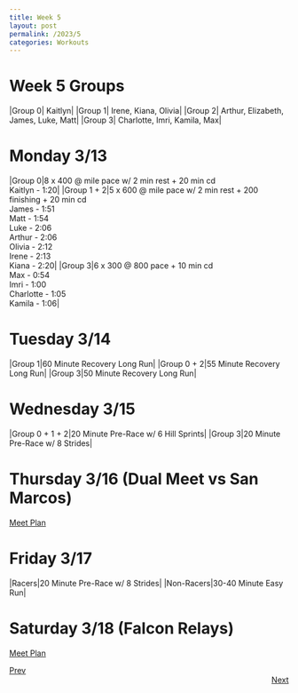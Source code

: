 ```yaml
---
title: Week 5
layout: post
permalink: /2023/5
categories: Workouts
---
```



# Week 5 Groups

|Group 0| Kaitlyn|
|Group 1| Irene, Kiana, Olivia|
|Group 2| Arthur, Elizabeth, James, Luke, Matt|
|Group 3| Charlotte, Imri, Kamila, Max|

# Monday 3/13 

|Group 0|8 x 400 @ mile pace w/ 2 min rest + 20 min cd <br> Kaitlyn - 1:20|
|Group 1 + 2|5 x 600 @ mile pace w/ 2 min rest + 200 finishing + 20 min cd <br> James - 1:51 <br> Matt - 1:54 <br> Luke - 2:06 <br> Arthur  - 2:06 <br> Olivia - 2:12 <br> Irene - 2:13 <br> Kiana - 2:20|
|Group 3|6 x 300 @ 800 pace + 10 min cd <br> Max - 0:54 <br> Imri - 1:00 <br> Charlotte - 1:05 <br> Kamila - 1:06|

# Tuesday 3/14

|Group 1|60 Minute Recovery Long Run|
|Group 0 + 2|55 Minute Recovery Long Run|
|Group 3|50 Minute Recovery Long Run|

# Wednesday 3/15

|Group 0 + 1 + 2|20 Minute Pre-Race w/ 6 Hill Sprints|
|Group 3|20 Minute Pre-Race w/ 8 Strides|

# Thursday 3/16 (Dual Meet vs San Marcos)

[Meet Plan]({{site.baseurl}}/2023/SM)

# Friday 3/17

|Racers|20 Minute Pre-Race w/ 8 Strides|
|Non-Racers|30-40 Minute Easy Run|

# Saturday 3/18 (Falcon Relays)

[Meet Plan]({{site.baseurl}}/2023/FR)

<div style="text-align: left"> <a href="{{site.baseurl}}/2023/4">Prev</a></div> 
<div style="text-align: right"> <a href="{{site.baseurl}}/2023/6">Next</a></div>
